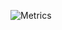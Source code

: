 
![Metrics](https://github-readme-stats.vercel.app/api?username=ahmedbinmoh&show_icons=true&theme=radical)


